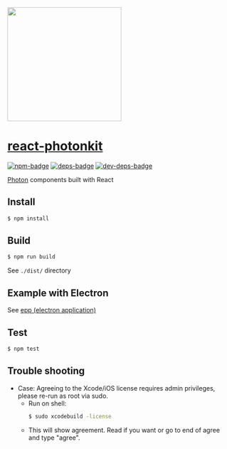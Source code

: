 <img src="https://goo.gl/9uM3ml" width=256 />

# [react-photonkit]

[![npm-badge]][npm]
[![deps-badge]][deps]
[![dev-deps-badge]][dev-deps]

[Photon][photon] components built with React


## Install

```sh
$ npm install
```


## Build

```sh
$ npm run build
```

See `./dist/` directory


## Example with Electron

See [epp (electron application)][epp]


## Test

```sh
$ npm test
```

## Trouble shooting

* Case: Agreeing to the Xcode/iOS license requires admin privileges, please re-run as root via sudo.
  * Run on shell:
    ```sh
    $ sudo xcodebuild -license
    ```
  * This will show agreement. Read if you want or go to end of agree and type "agree".



[react-photonkit]: http://react-photonkit.github.io/
[epp]: https://github.com/react-photonkit/epp
[photon]: http://photonkit.com/

[npm-badge]: https://badge.fury.io/js/react-photonkit.svg
[npm]: https://badge.fury.io/js/react-photonkit
[deps-badge]: https://david-dm.org/react-photonkit/react-photonkit.svg
[dev-deps-badge]: https://david-dm.org/react-photonkit/react-photonkit/dev-status.svg#info=devDependencies
[deps]: https://david-dm.org/react-photonkit/react-photonkit
[dev-deps]: https://david-dm.org/react-photonkit/react-photonkit#info=devDependencies

